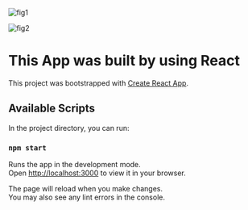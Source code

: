 

![fig1](https://user-images.githubusercontent.com/69101996/168598912-01c36811-d1b4-4eeb-8415-3a2a5d1a504a.PNG)


![fig2](https://user-images.githubusercontent.com/69101996/168598941-aeb89315-432c-4ca5-8c60-692e2d54f4f5.PNG)

# This App was built by using React

This project was bootstrapped with [Create React App](https://github.com/facebook/create-react-app).

## Available Scripts

In the project directory, you can run:

### `npm start`

Runs the app in the development mode.\
Open [http://localhost:3000](http://localhost:3000) to view it in your browser.

The page will reload when you make changes.\
You may also see any lint errors in the console.
